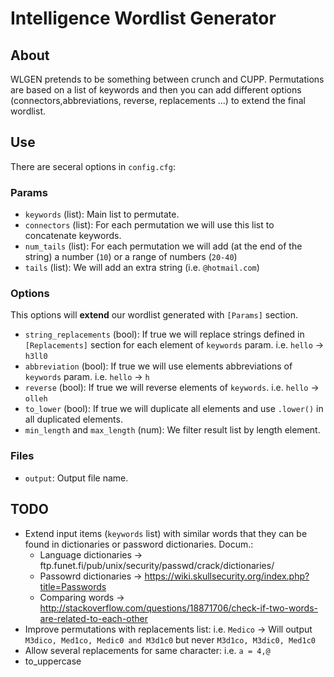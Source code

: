 # Intelligence Wordlist Generator

## About
WLGEN pretends to be something between crunch and CUPP. Permutations are based on a list of keywords and then you can add different options (connectors,abbreviations, reverse, replacements ...) to extend the final wordlist.

## Use
There are seceral options in `config.cfg`:

### Params
- `keywords` (list): Main list to permutate.
- `connectors` (list): For each permutation we will use this list to concatenate keywords.
- `num_tails` (list): For each permutation we will add (at the end of the string) a number (`10`) or a range of numbers (`20-40`)
- `tails` (list): We will add an extra string (i.e. `@hotmail.com`)

### Options
This options will **extend** our wordlist generated with `[Params]` section.
- `string_replacements` (bool): If true we will replace strings defined in `[Replacements]` section for each element of `keywords` param. i.e. `hello` -> `h3ll0`
- `abbreviation` (bool): If true we will use elements abbreviations of `keywords` param. i.e. `hello` -> `h`
- `reverse` (bool): If true we will reverse elements of `keywords`. i.e. `hello` -> `olleh`
- `to_lower` (bool): If true we will duplicate all elements and use `.lower()` in all duplicated elements.
- `min_length` and `max_length` (num): We filter result list by length element.

### Files
- `output`: Output file name.

## TODO
- Extend input items (`keywords` list) with similar words that they can be found in dictionaries or password dictionaries. Docum.:
    - Language dictionaries -> ftp.funet.fi/pub/unix/security/passwd/crack/dictionaries/
    - Passowrd dictionaries -> https://wiki.skullsecurity.org/index.php?title=Passwords
    - Comparing words -> http://stackoverflow.com/questions/18871706/check-if-two-words-are-related-to-each-other
- Improve permutations with replacements list: i.e. `Medico` -> Will output `M3dico, Med1co, Medic0 and M3d1c0` but never `M3d1co, M3dic0, Med1c0`
- Allow several replacements for same character: i.e. `a = 4,@`
- to_uppercase
